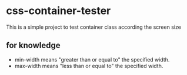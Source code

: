# css-container-tester
This is a simple project to test container class according the screen size
## for knowledge
  - min-width means "greater than or equal to" the specified width.
  - max-width means "less than or equal to" the specified width.
